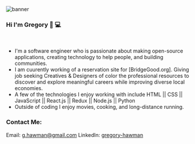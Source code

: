<img src='https://media-exp1.licdn.com/dms/image/C5616AQHY7pRKv8HC9A/profile-displaybackgroundimage-shrink_350_1400/0?e=1605744000&v=beta&t=P7vYr__o32PYEFkQKaT-33o3x-bSE6AhFtcOdVI_GTY' alt='banner'>

### Hi I'm Gregory 👋 💻
<br>

- I'm a software engineer who is passionate about making open-source applications, creating technology to help people, and building communities.
- I am cuurently working of a reservation site for [BridgeGood.org]. Giving job seeking Creatives & Designers of color the professional resources to discover and explore meaningful careers while improving diverse local economies.
- A few of the technologies I enjoy working with include HTML || CSS || JavaScript || React.js || Redux || Node.js || Python
- Outside of coding I enjoy movies, cooking, and long-distance running.

### Contact Me:
Email: g.hawman@gmail.com
LinkedIn: <a href="https://www.linkedin.com/in/gregory-hawman/">gregory-hawman</a>

<!--
**Gregory-Hawman/Gregory-Hawman** is a ✨ _special_ ✨ repository because its `README.md` (this file) appears on your GitHub profile.

Here are some ideas to get you started:

- 🔭 I’m currently working on ...
- 🌱 I’m currently learning ...
- 👯 I’m looking to collaborate on ...
- 🤔 I’m looking for help with ...
- 💬 Ask me about ...
- 📫 How to reach me: ...
- 😄 Pronouns: ...
- ⚡ Fun fact: ...
-->
